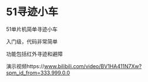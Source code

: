 # 51寻迹小车
51单片机简单寻迹小车

入门级，代码非常简单


功能包括红外寻迹和避障


演示视频https://www.bilibili.com/video/BV1HA411N7Xw?spm_id_from=333.999.0.0
